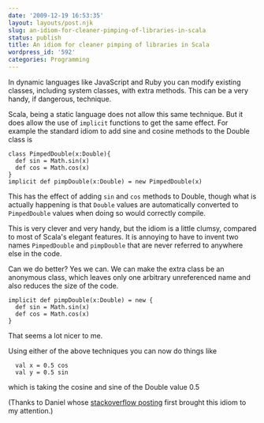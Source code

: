 ```yaml
---
date: '2009-12-19 16:53:35'
layout: layouts/post.njk
slug: an-idiom-for-cleaner-pimping-of-libraries-in-scala
status: publish
title: An idiom for cleaner pimping of libraries in Scala
wordpress_id: '592'
categories: Programming
---
```


In dynamic languages like JavaScript and Ruby you can modify existing classes, including system classes, with extra methods.  This can be a very handy, if dangerous, technique.

Scala, being a static language does not allow this same technique.  But it does allow the use of `implicit` functions to get the same effect.  For example the standard idiom to add sine and cosine methods to the Double class is


    class PimpedDouble(x:Double){
      def sin = Math.sin(x)
      def cos = Math.cos(x)
    }
    implicit def pimpDouble(x:Double) = new PimpedDouble(x)


This has the effect of adding `sin` and `cos` methods to Double, though what is actually happening is that `Double` values are automatically converted to `PimpedDouble` values when doing so would correctly compile.

This is very clever and very handy, but the idiom is a little clumsy, compared to most of Scala's elegant features.  It is annoying to have to invent two names `PimpedDouble` and `pimpDouble` that are never referred to anywhere else in the code.

Can we do better?  Yes we can.  We can make the extra class be an anonymous class, which leaves only one arbitrary unreferenced name and also reduces the size of the code.


    implicit def pimpDouble(x:Double) = new {
      def sin = Math.sin(x)
      def cos = Math.cos(x)
    }


That seems a lot nicer to me.

Using either of the above techniques you can now do things like


      val x = 0.5 cos
      val y = 0.5 sin


which is taking the cosine and sine of the Double value 0.5

(Thanks to Daniel whose [stackoverflow posting](http://stackoverflow.com/questions/1913591/understanding-why-pimp-my-library-was-defined-that-way-in-scala/1913961#1913961) first brought this idiom to my attention.)
